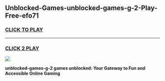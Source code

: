 
## Unblocked-Games-unblocked-games-g-2-Play-Free-efo71
<h3>
<a href="https://premium76.site?title=unblocked-games-g-2&ref=19M">CLICK TO PLAY</a></h3>
<hr>

<h3>
<a href="https://premium76.site?title=unblocked-games-g-2&ref=19M">CLICK 2 PLAY</a>
  
</h3>

<a href="https://premium76.site?title=unblocked-games-g-2&ref=19M"><img src="https://clearcache.store/games.png"></a>


**unblocked-games-g-2 games unblocked: Your Gateway to Fun and Accessible Online Gaming**
